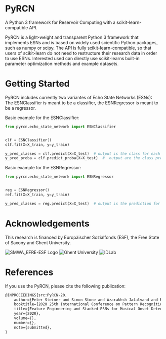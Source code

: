 # PyRCN
A Python 3 framework for Reservoir Computing with a scikit-learn-compatible API.

PyRCN is a light-weight and transparent Python 3 framework that implements ESNs and is based on widely used scientific Python packages, such as numpy or scipy. The API is fully scikit-learn-compatible, so that users of scikit-learn do not need to restructure their research data in order to use ESNs. Interested used can directly use scikit-learns built-in parameter optimization methods and example datasets.

# Getting Started

PyRCN includes currently two variantes of Echo State Networks (ESNs): The ESNClassifier is meant to be a classifier, the ESNRegressor is meant to be a regressor.

Basic example for the ESNClassifier:

```python
from pyrcn.echo_state_network import ESNClassifier


clf = ESNClassifier()
clf.fit(X=X_train, y=y_train)

y_pred_classes = clf.predict(X=X_test)  # output is the class for each input example
y_pred_proba = clf.predict_proba(X=X_test)  #  output are the class probabilities for each input example
```

Basic example for the ESNRegressor:

```python
from pyrcn.echo_state_network import ESNRegressor


reg = ESNRegressor()
ref.fit(X=X_train, y=y_train)

y_pred_classes = reg.predict(X=X_test)  # output is the prediction for each input example
```

# Acknowledgements
This research is financed by Europäischer Sozialfonds (ESF), the Free State of Saxony and Ghent University.

![SMWA_EFRE-ESF Logo](https://github.com/TUD-STKS/PyRCN/blob/master/images/SMWA_EFRE-ESF_Sachsen_Logokombi_quer_03.jpg )
![Ghent University](https://github.com/TUD-STKS/PyRCN/blob/master/images/logo_UGent_EN_RGB_2400_color-on-white.png) ![IDLab](https://github.com/TUD-STKS/PyRCN/blob/master/images/Logo_IDLab_White.png)

# References
If you use the PyRCN, please cite the following publication:

```latex
@INPROCEEDINGS{src:PyRCN-20,  
	author={Peter Steiner and Simon Stone and Azarakhsh Jalalvand and Peter Birkholz},  
	booktitle={2020 25th International Conference on Pattern Recognition (ICPR)},   
	title={Feature Engineering and Stacked ESNs for Musical Onset Detection},  
	year={2020},  
	volume={},  
	number={},  
	note={submitted},
}
```
